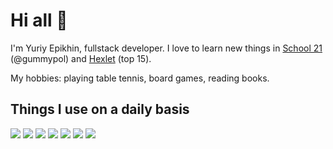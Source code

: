 # Hi all 👋
I'm Yuriy Epikhin, fullstack developer.
I love to learn new things in [School 21](https://21-school.ru/) (@gummypol) and [Hexlet](https://ru.hexlet.io/?ref=239473) (top 15).

My hobbies: playing table tennis, board games, reading books.

## Things I use on a daily basis
<p>
<img  src="https://readme-components.vercel.app/api?component=logo&fill=black&logo=c">
<img  src="https://readme-components.vercel.app/api?component=logo&fill=black&logo=php&svgfill=f6df1c">
<img  src="https://readme-components.vercel.app/api?component=logo&fill=black&logo=javascript&svgfill=f6df1c">
<img  src="https://readme-components.vercel.app/api?component=logo&fill=black&logo=laravel&animation=spin&svgfill=15d8fe">
<img  src="https://readme-components.vercel.app/api?component=logo&fill=black&logo=vue.js&animation=spin&svgfill=2d79c7">
<img  src="https://readme-components.vercel.app/api?component=logo&fill=black&logo=docker">
<img  src="https://readme-components.vercel.app/api?component=logo&fill=black&logo=github">
</p>

<!--
# Coming soon 🚀
-->

<!-- ---
# Made with 🫀: using components from [Readme components](https://github.com/harish-sethuraman/readme-components) -->
